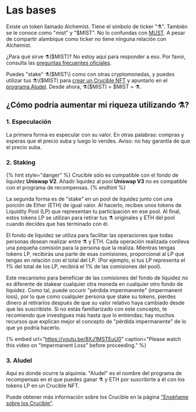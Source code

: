 # Las bases

Existe un token llamado Alchemist. Tiene el símbolo de ticker "⚗️". También se le conoce como "mist" y "$MIST". No lo confundas con [MUST](https://www.coingecko.com/en/coins/must). A pesar de compartir alambique como ticker no tiene ninguna relación con Alchemist.

¿Para qué sirve ⚗️\($MIST\)? No estoy aquí para responder a eso. Por favor, consulta las [preguntas frecuentes oficiales](https://app.gitbook.com/@alchemist-docs/s/mist/~/drafts/-M_QLkkM0Xn_w82Zeivz/v/spanish/faq).

Puedes "stake" ⚗️\($MIST\) como con otras cryptomonedas, y puedes utilizar tus ⚗️\($MIST\) para [crear un Crucible NFT](https://app.gitbook.com/@alchemist-docs/s/mist/~/drafts/-M_QLkkM0Xn_w82Zeivz/v/spanish/crucible/teach-me-about-crucibles) y apuntarlo en el [programa Aludel](https://app.gitbook.com/@alchemist-docs/s/mist/~/drafts/-M_QLkkM0Xn_w82Zeivz/v/spanish/the-basic-outline#3-aludel). Desde ahora, ⚗️\($MIST\) = $MIST = ⚗️.

## ¿Cómo podría aumentar mi riqueza utilizando ⚗️?

### 1. Especulación

La primera forma es especular con su valor. En otras palabras: compras y esperas que el precio suba y luego lo vendes. Aviso: no hay garantía de que el precio suba.

### 2. Staking

{% hint style="danger" %}
Crucible sólo es compatible con el fondo de liquidez **Uniswap V2**. Añadir liquidez al pool **Uniswap V3** no es compatible con el programa de recompensas.
{% endhint %}

La segunda forma es de "stake" en un pool de liquidez junto con una porción de Ether \(ETH\) de igual valor. Al hacerlo, recibes unos tokens de Liquidity Pool \(LP\) que representan tu participación en ese pool. Al final, estos tokens LP se utilizan para retirar tus ⚗️ originales y ETH del pool cuando decides que has terminado con él.

El fondo de liquidez se utiliza para facilitar las operaciones que todas personas desean realizar entre ⚗️ y ETH. Cada operación realizada conlleva una pequeña comisión para la persona que la realiza. Mientras tengas tokens LP, recibirás una parte de esas comisiones, proporcional al LP que tengas en relación con el total del LP. \(Por ejemplo, si tus LP representa el 1% del total de los LP, recibirá el 1% de las comisiones del pool\).

Este mecanismo para beneficiar de las comisiones del fondo de liquidez no es diferente de stakear cualquier otra moneda en cualquier otro fondo de liquidez. Como tal, puede occurir "pérdida impermanente" \(impermanent loss\), por lo que como cualquier persona que stake su tokens, pierdes dinero al retirarlos después de que su valor relativo haya cambiado desde que las suscribiste. Si no estás familiarizado con este concepto, te recomiendo que investigues más hasta que lo entiendas; hay muchos recursos que explican mejor el concepto de "pérdida impermanente" de lo que yo podría hacerlo.

{% embed url="https://youtu.be/8XJ1MSTEuU0" caption="Please watch this video on \"Impermanent Loss\" before proceeding." %}

### 3. Aludel

Aquí es donde ocurre la alquimia. "Aludel" es el nombre del programa de recompensas en el que puedes ganar ⚗️ y ETH por suscribirte a él con los tokens LP en un Crucible NFT.

Puede obtener más información sobre los Crucible en la página ["Enséñame sobre los Crucible"](https://app.gitbook.com/@alchemist-docs/s/mist/~/drafts/-M_QLkkM0Xn_w82Zeivz/v/spanish/crucible/teach-me-about-crucibles).

